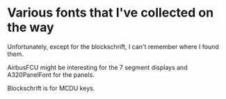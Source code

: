 # Various fonts that I've collected on the way

Unfortunately, except for the blockschrift, I can't remember where I found them.

AirbusFCU might be interesting for the 7 segment displays and A320PanelFont for the
panels. 

Blockschrift is for MCDU keys.